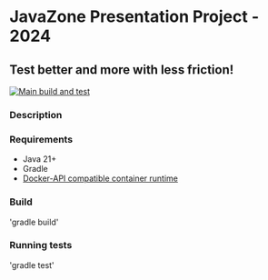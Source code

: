 # JavaZone Presentation Project - 2024
## Test better and more with less friction!

[![Main build and test](https://github.com/atomfinger/JavaZone-2024/actions/workflows/gradle.yml/badge.svg)](https://github.com/atomfinger/JavaZone-2024/actions/workflows/gradle.yml)

### Description

### Requirements

 - Java 21+
 - Gradle
 - [Docker-API compatible container runtime](https://java.testcontainers.org/supported_docker_environment/)

### Build

'gradle build'

### Running tests

'gradle test'
